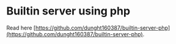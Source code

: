 Builtin server using php
========================
Read here [https://github.com/dunght160387/builtin-server-php](https://github.com/dunght160387/builtin-server-php).
